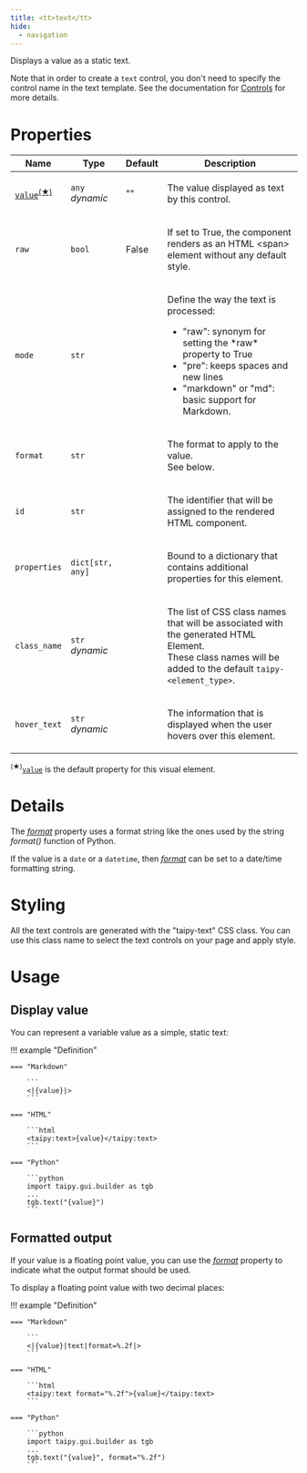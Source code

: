 ```yaml
---
title: <tt>text</tt>
hide:
  - navigation
---
```


<!-- Category: controls -->
Displays a value as a static text.

Note that in order to create a `text` control, you don't need to specify the control name
in the text template. See the documentation for [Controls](controls.md) for more details.

# Properties


<table>
<thead>
    <tr>
    <th>Name</th>
    <th>Type</th>
    <th>Default</th>
    <th>Description</th>
    </tr>
</thead>
<tbody>
<tr>
<td nowrap><code id="p-value"><u><bold>value</bold></u></code><sup><a href="#dv">(&#9733;)</a></sup></td>
<td><code>any</code><br/><i>dynamic</i></td>
<td nowrap>""</td>
<td><p>The value displayed as text by this control.</p></td>
</tr>
<tr>
<td nowrap><code id="p-raw">raw</code></td>
<td><code>bool</code></td>
<td nowrap>False</td>
<td><p>If set to True, the component renders as an HTML &lt;span&gt; element without any default style.</p></td>
</tr>
<tr>
<td nowrap><code id="p-mode">mode</code></td>
<td><code>str</code></td>
<td nowrap></td>
<td><p>Define the way the text is processed:<ul><li>&quot;raw&quot;: synonym for setting the *raw* property to True</li><li>&quot;pre&quot;: keeps spaces and new lines</li><li>&quot;markdown&quot; or &quot;md&quot;: basic support for Markdown.</p></td>
</tr>
<tr>
<td nowrap><code id="p-format">format</code></td>
<td><code>str</code></td>
<td nowrap></td>
<td><p>The format to apply to the value.<br/>See below.</p></td>
</tr>
<tr>
<td nowrap><code id="p-id">id</code></td>
<td><code>str</code></td>
<td nowrap></td>
<td><p>The identifier that will be assigned to the rendered HTML component.</p></td>
</tr>
<tr>
<td nowrap><code id="p-properties">properties</code></td>
<td><code>dict[str, any]</code></td>
<td nowrap></td>
<td><p>Bound to a dictionary that contains additional properties for this element.</p></td>
</tr>
<tr>
<td nowrap><code id="p-class_name">class_name</code></td>
<td><code>str</code><br/><i>dynamic</i></td>
<td nowrap></td>
<td><p>The list of CSS class names that will be associated with the generated HTML Element.<br/>These class names will be added to the default <code>taipy-&lt;element_type&gt;</code>.</p></td>
</tr>
<tr>
<td nowrap><code id="p-hover_text">hover_text</code></td>
<td><code>str</code><br/><i>dynamic</i></td>
<td nowrap></td>
<td><p>The information that is displayed when the user hovers over this element.</p></td>
</tr>
  </tbody>
</table>

<p><sup id="dv">(&#9733;)</sup><a href="#p-value" title="Jump to the default property documentation."><code>value</code></a> is the default property for this visual element.</p>

# Details

The [*format*](#p-format) property uses a format string like the ones used by the string *format()*
function of Python.

If the value is a `date` or a `datetime`, then [*format*](#p-format) can be set to a date/time
formatting string.

# Styling

All the text controls are generated with the "taipy-text" CSS class. You can use this class name to
select the text controls on your page and apply style.

# Usage

## Display value

You can represent a variable value as a simple, static text:

!!! example "Definition"

    === "Markdown"

        ```
        <|{value}|>
        ```
  
    === "HTML"

        ```html
        <taipy:text>{value}</taipy:text>
        ```

    === "Python"

        ```python
        import taipy.gui.builder as tgb
        ...
        tgb.text("{value}")
        ```

## Formatted output

If your value is a floating point value, you can use the [*format*](#p-format) property to indicate
what the output format should be used.

To display a floating point value with two decimal places:

!!! example "Definition"

    === "Markdown"

        ```
        <|{value}|text|format=%.2f|>
        ```

    === "HTML"

        ```html
        <taipy:text format="%.2f">{value}</taipy:text>
        ```

    === "Python"

        ```python
        import taipy.gui.builder as tgb
        ...
        tgb.text("{value}", format="%.2f")
        ```
